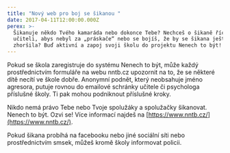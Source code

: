 ```yaml
---
title: "Nový web pro boj se šikanou "
date: 2017-04-11T12:00:00.000Z
perex: >-
  Šikanuje někdo Tvého kamaráda nebo dokonce Tebe? Nechceš o šikaně říct
  učiteli, abys nebyl za „práskače“ nebo se bojíš, že by se šikana ještě
  zhoršila? Buď aktivní a zapoj svoji školu do projektu Nenech to být!
---
```




Pokud se škola zaregistruje do systému Nenech to být, může každý prostřednictvím formuláře na webu nntb.cz upozornit na to, že se některé dítě necítí ve škole dobře.  Anonymní podnět, který neobsahuje jméno agresora, putuje rovnou do emailové schránky učitele či psychologa příslušné školy. Ti pak mohou podniknout příslušné kroky.  











Nikdo nemá právo Tebe nebo Tvoje spolužáky a spolužačky šikanovat. Nenech to být. Ozvi se! Více informací najdeš na [https://www.nntb.cz/](https://www.nntb.cz/).



















Pokud šikana probíhá na facebooku nebo jiné sociální síti nebo prostřednictvím smsek, můžeš kromě školy informovat policii.














